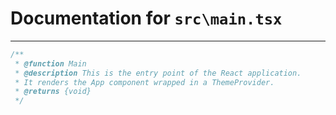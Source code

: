 # Documentation for `src\main.tsx`

---
```ts
/**
 * @function Main
 * @description This is the entry point of the React application.
 * It renders the App component wrapped in a ThemeProvider.
 * @returns {void}
 */
```
